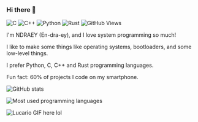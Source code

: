 ### Hi there 👋

![C](https://img.shields.io/badge/c-%2300599C.svg?style=for-the-badge&logo=c&logoColor=white)
![C++](https://img.shields.io/badge/c++-%2300599C.svg?style=for-the-badge&logo=c%2B%2B&logoColor=white)
![Python](https://img.shields.io/badge/python-3670A0?style=for-the-badge&logo=python&logoColor=ffdd54)
![Rust](https://img.shields.io/badge/rust-%23000000.svg?style=for-the-badge&logo=rust&logoColor=white)
![GitHub Views](https://komarev.com/ghpvc/?username=NDRAEY&color=FAC151)

I'm NDRAEY (En-dra-ey), and I love system programming so much!

I like to make some things like operating systems, bootloaders, and some low-level things.

I prefer Python, C, C++ and Rust programming languages.

Fun fact: 60% of projects I code on my smartphone. 

![GitHub stats](https://github-readme-stats.vercel.app/api?username=NDRAEY&show_icons=true)

![Most used programming languages](https://github-readme-stats.vercel.app/api/top-langs/?username=NDRAEY&theme=tokyonight)

![Lucario GIF here lol](https://i.pinimg.com/originals/df/fb/1f/dffb1f2fdf8e6cc919e7cd9a473bc4e9.gif)
